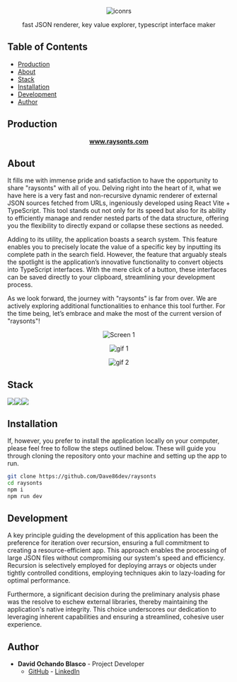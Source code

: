 
<p align="center">
  <img src="https://i.ibb.co/VQGKcbb/iconrs.png" alt="iconrs" title="iconrs">
</p>

<p align="center">
  fast JSON renderer, key value explorer, typescript interface maker
</p>

## Table of Contents 

- [Production](#production)
- [About](#about)
- [Stack](#stack)
- [Installation](#installation)
- [Development](#development)
- [Author](#author)

## Production

<div align="center">
    <a href="https://www.raysonts.com/" target="_blank"><strong>www.raysonts.com</strong></a> 
</div>

## About

It fills me with immense pride and satisfaction to have the opportunity to share "raysonts" with all of you. Delving right into the heart of it, what we have here is a very fast and non-recursive dynamic renderer of external JSON sources fetched from URLs, ingeniously developed using React Vite + TypeScript. This tool stands out not only for its speed but also for its ability to efficiently manage and render nested parts of the data structure, offering you the flexibility to directly expand or collapse these sections as needed.

Adding to its utility, the application boasts a search system. This feature enables you to precisely locate the value of a specific key by inputting its complete path in the search field. However, the feature that arguably steals the spotlight is the application’s innovative functionality to convert objects into TypeScript interfaces. With the mere click of a button, these interfaces can be saved directly to your clipboard, streamlining your development process.

As we look forward, the journey with "raysonts" is far from over. We are actively exploring additional functionalities to enhance this tool further. For the time being, let’s embrace and make the most of the current version of "raysonts"!

<p align="center">
  <img src="https://i.ibb.co/rG7MJ06/Sin-t-tulo.png" alt="Screen 1" title="Screen 1">
</p>

<p align="center">
  <img src="https://s9.gifyu.com/images/SFn8y.gif" alt="gif 1" title="gif 1">
</p>

<p align="center">
  <img src="https://s9.gifyu.com/images/SFnRS.gif" alt="gif 2" title="gif 2">
</p>

## Stack 

<img src="https://img.shields.io/badge/-React-61DAFB?style=for-the-badge&logo=react&logoColor=black"><img src="https://img.shields.io/badge/TypeScript-007ACC?style=for-the-badge&logo=typescript&logoColor=white"><img src="https://img.shields.io/badge/-Vite-747bff?style=for-the-badge&logo=vite&logoColor=white">

## Installation 

If, however, you prefer to install the application locally on your computer, please feel free to follow the steps outlined below. These will guide you through cloning the repository onto your machine and setting up the app to run.

```sh
git clone https://github.com/Dave86dev/raysonts
cd raysonts
npm i
npm run dev
```

## Development


A key principle guiding the development of this application has been the preference for iteration over recursion, ensuring a full commitment to creating a resource-efficient app. This approach enables the processing of large JSON files without compromising our system's speed and efficiency. Recursion is selectively employed for deploying arrays or objects under tightly controlled conditions, employing techniques akin to lazy-loading for optimal performance.

Furthermore, a significant decision during the preliminary analysis phase was the resolve to eschew external libraries, thereby maintaining the application's native integrity. This choice underscores our dedication to leveraging inherent capabilities and ensuring a streamlined, cohesive user experience.


## Author

- **David Ochando Blasco** - Project Developer
  - [GitHub](https://github.com/Dave86dev) - [LinkedIn](https://www.linkedin.com/in/david-ochando-blasco-90b2ba1a/)
